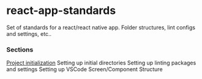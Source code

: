 # react-app-standards

Set of standards for a react/react native app. Folder structures, lint configs and settings, etc..

### Sections

[Project initialization](INITIALIZATION.md)
Setting up initial directories
Setting up linting packages and settings
Setting up VSCode
Screen/Component Structure
